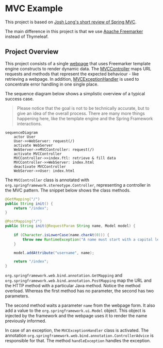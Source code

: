 # MVC Example
This project is based on [Josh Long's short review of Spring MVC](https://www.youtube.com/watch?v=hUBrFekxn0Y).

The main difference in this project is that we use [Apache Freemarker](https://freemarker.apache.org) instead of Thymeleaf.

## Project Overview
This project consists of a single [webpage](./src/main/resources/templates/index.ftl) that uses Freemarker template engine constructs to render dynamic data. The [MVCController](./src/main/java/com/example/mvc/MVCController.java) maps URL requests and methods that represent the expected behaviour - like retrieving a webpage. In addition, [MVCExceptionHandler](./src/main/java/com/example/mvc/MVCExceptionHandler.java) is used to concentrate error handling in one single place.

The sequence diagram below shows a simplistic overview of a typical success case.

> Please notice that the goal is not to be technically accurate, but to give an idea of the overall process. There are many more things happening here, like the template engine and the Spring Framework interactions.

```mermaid
sequenceDiagram
	actor User
    User->>WebServer: request(/)
	activate WebServer
	WebServer->>MVCController: request(/)
	activate MVCController
	MVCController->>index.ftl: retrieve & fill data
	MVCController->>WebServer: index.html
	deactivate MVCController
	WebServer->>User: index.html
```

The `MVCController` class is annotated with `org.springframework.stereotype.Controller`, representing a controller in the MVC pattern. The snippet below shows the class methods.

```java
@GetMapping("/")
public String init() {
	return "/index";
}

@PostMapping("/")
public String init(@RequestParam String name, Model model) {
	
	if (Character.isLowerCase(name.charAt(0))) {
		throw new RuntimeException("A name must start with a capital letter");
	}

	model.addAttribute("username", name);

	return "/index";
}
```

`org.springframework.web.bind.annotation.GetMapping` and `org.springframework.web.bind.annotation.PostMapping` map the URL and the HTTP method with a particular Java method. Notice the method overload. Whereas the first method has no parameter, the second has two parameters. 

The second method waits a parameter `name` from the webpage form. It also add a value to the `org.springframework.ui.Model` object. This object is injected by the framework and the webpage uses it to render the name previously informed.

In case of an exception, the `MVCExceptionHandler` class is activated. The annotation `org.springframework.web.bind.annotation.ControllerAdvice` is responsible for that. The method `handleException` handles the exception. 